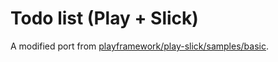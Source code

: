 # Todo list (Play + Slick)

A modified port from [playframework/play-slick/samples/basic](https://github.com/playframework/play-slick/tree/master/samples/basic).